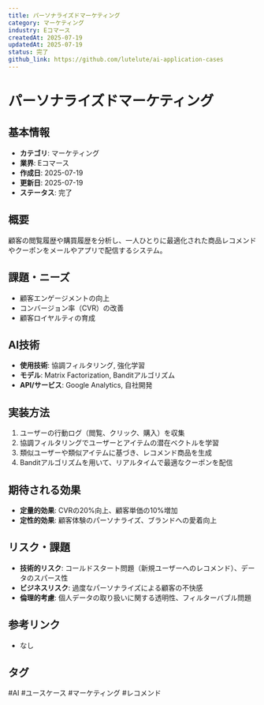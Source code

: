 ```yaml
---
title: パーソナライズドマーケティング
category: マーケティング
industry: Eコマース
createdAt: 2025-07-19
updatedAt: 2025-07-19
status: 完了
github_link: https://github.com/lutelute/ai-application-cases
---
```


# パーソナライズドマーケティング

## 基本情報
- **カテゴリ**: マーケティング
- **業界**: Eコマース
- **作成日**: 2025-07-19
- **更新日**: 2025-07-19
- **ステータス**: 完了

## 概要
顧客の閲覧履歴や購買履歴を分析し、一人ひとりに最適化された商品レコメンドやクーポンをメールやアプリで配信するシステム。

## 課題・ニーズ
- 顧客エンゲージメントの向上
- コンバージョン率（CVR）の改善
- 顧客ロイヤルティの育成

## AI技術
- **使用技術**: 協調フィルタリング, 強化学習
- **モデル**: Matrix Factorization, Banditアルゴリズム
- **API/サービス**: Google Analytics, 自社開発

## 実装方法
1. ユーザーの行動ログ（閲覧、クリック、購入）を収集
2. 協調フィルタリングでユーザーとアイテムの潜在ベクトルを学習
3. 類似ユーザーや類似アイテムに基づき、レコメンド商品を生成
4. Banditアルゴリズムを用いて、リアルタイムで最適なクーポンを配信

## 期待される効果
- **定量的効果**: CVRの20%向上、顧客単価の10%増加
- **定性的効果**: 顧客体験のパーソナライズ、ブランドへの愛着向上

## リスク・課題
- **技術的リスク**: コールドスタート問題（新規ユーザーへのレコメンド）、データのスパース性
- **ビジネスリスク**: 過度なパーソナライズによる顧客の不快感
- **倫理的考慮**: 個人データの取り扱いに関する透明性、フィルターバブル問題

## 参考リンク
- なし

## タグ
#AI #ユースケース #マーケティング #レコメンド
